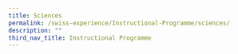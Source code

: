 ```yaml
---
title: Sciences
permalink: /swiss-experience/Instructional-Programme/sciences/
description: ""
third_nav_title: Instructional Programme
---
```

